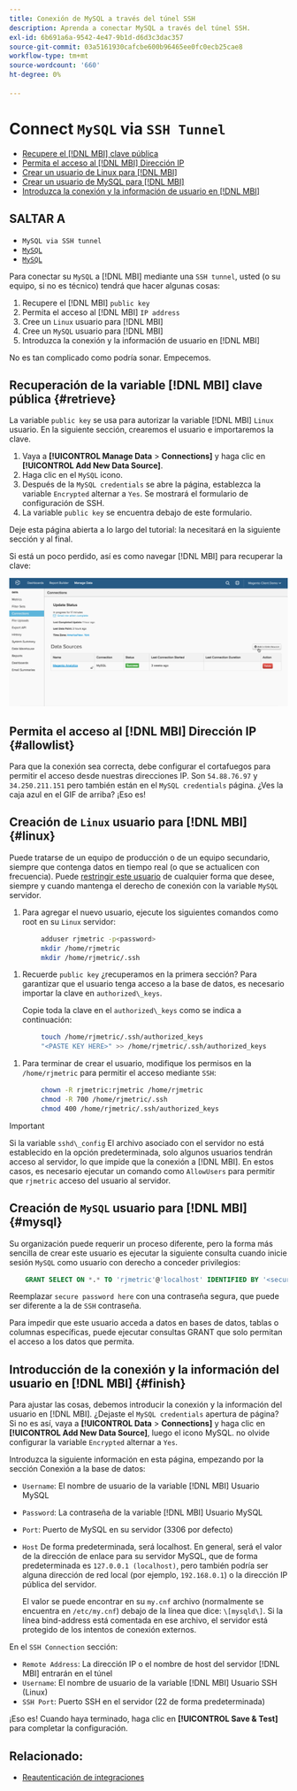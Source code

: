 ```yaml
---
title: Conexión de MySQL a través del túnel SSH
description: Aprenda a conectar MySQL a través del túnel SSH.
exl-id: 6b691a6a-9542-4e47-9b1d-d6d3c3dac357
source-git-commit: 03a5161930cafcbe600b96465ee0fc0ecb25cae8
workflow-type: tm+mt
source-wordcount: '660'
ht-degree: 0%

---
```


# Connect `MySQL` via `SSH Tunnel`

* [Recupere el [!DNL MBI] clave pública](#retrieve)
* [Permita el acceso al [!DNL MBI] Dirección IP](#allowlist)
* [Crear un usuario de Linux para [!DNL MBI]](#linux)
* [Crear un usuario de MySQL para [!DNL MBI]](#mysql)
* [Introduzca la conexión y la información de usuario en [!DNL MBI]](#finish)

## SALTAR A

* `MySQL via SSH tunnel`
* [`MySQL`](../integrations/mysql-via-a-direct-connection.md)
* [`MySQL`](../integrations/mysql-via-cpanel.md)

Para conectar su `MySQL` a [!DNL MBI] mediante una `SSH tunnel`, usted (o su equipo, si no es técnico) tendrá que hacer algunas cosas:

1. Recupere el [!DNL MBI] `public key`
1. Permita el acceso al [!DNL MBI] `IP address`
1. Cree un `Linux` usuario para [!DNL MBI]
1. Cree un `MySQL` usuario para [!DNL MBI]
1. Introduzca la conexión y la información de usuario en [!DNL MBI]

No es tan complicado como podría sonar. Empecemos.

## Recuperación de la variable [!DNL MBI] clave pública {#retrieve}

La variable `public key` se usa para autorizar la variable [!DNL MBI] `Linux` usuario. En la siguiente sección, crearemos el usuario e importaremos la clave.

1. Vaya a **[!UICONTROL Manage Data** > **Connections]** y haga clic en **[!UICONTROL Add New Data Source]**.
1. Haga clic en el `MySQL` icono.
1. Después de la `MySQL credentials` se abre la página, establezca la variable `Encrypted` alternar a `Yes`. Se mostrará el formulario de configuración de SSH.
1. La variable `public key` se encuentra debajo de este formulario.

Deje esta página abierta a lo largo del tutorial: la necesitará en la siguiente sección y al final.

Si está un poco perdido, así es como navegar [!DNL MBI] para recuperar la clave:

![](../../../assets/MySQL_SSH.gif)<!--{: width="770"}-->

## Permita el acceso al [!DNL MBI] Dirección IP {#allowlist}

Para que la conexión sea correcta, debe configurar el cortafuegos para permitir el acceso desde nuestras direcciones IP. Son `54.88.76.97` y `34.250.211.151` pero también están en el `MySQL credentials` página. ¿Ves la caja azul en el GIF de arriba? ¡Eso es!

## Creación de `Linux` usuario para [!DNL MBI] {#linux}

Puede tratarse de un equipo de producción o de un equipo secundario, siempre que contenga datos en tiempo real (o que se actualicen con frecuencia). Puede [restringir este usuario](../../../administrator/account-management/restrict-db-access.md) de cualquier forma que desee, siempre y cuando mantenga el derecho de conexión con la variable `MySQL` servidor.

1. Para agregar el nuevo usuario, ejecute los siguientes comandos como root en su `Linux` servidor:

```bash
        adduser rjmetric -p<password>
        mkdir /home/rjmetric
        mkdir /home/rjmetric/.ssh
```

1. Recuerde `public key` ¿recuperamos en la primera sección? Para garantizar que el usuario tenga acceso a la base de datos, es necesario importar la clave en `authorized\_keys`.

   Copie toda la clave en el `authorized\_keys` como se indica a continuación:

```bash
        touch /home/rjmetric/.ssh/authorized_keys
        "<PASTE KEY HERE>" >> /home/rjmetric/.ssh/authorized_keys
```

1. Para terminar de crear el usuario, modifique los permisos en la `/home/rjmetric` para permitir el acceso mediante `SSH`:

```bash
        chown -R rjmetric:rjmetric /home/rjmetric
        chmod -R 700 /home/rjmetric/.ssh
        chmod 400 /home/rjmetric/.ssh/authorized_keys
```

>[!IMPORTANT]
>
>Si la variable `sshd\_config` El archivo asociado con el servidor no está establecido en la opción predeterminada, solo algunos usuarios tendrán acceso al servidor, lo que impide que la conexión a [!DNL MBI]. En estos casos, es necesario ejecutar un comando como `AllowUsers` para permitir que `rjmetric` acceso del usuario al servidor.

## Creación de `MySQL` usuario para [!DNL MBI] {#mysql}

Su organización puede requerir un proceso diferente, pero la forma más sencilla de crear este usuario es ejecutar la siguiente consulta cuando inicie sesión `MySQL` como usuario con derecho a conceder privilegios:

```sql
    GRANT SELECT ON *.* TO 'rjmetric'@'localhost' IDENTIFIED BY '<secure password here>';
```

Reemplazar `secure password here` con una contraseña segura, que puede ser diferente a la de `SSH` contraseña.

Para impedir que este usuario acceda a datos en bases de datos, tablas o columnas específicas, puede ejecutar consultas GRANT que solo permitan el acceso a los datos que permita.

## Introducción de la conexión y la información del usuario en [!DNL MBI] {#finish}

Para ajustar las cosas, debemos introducir la conexión y la información del usuario en [!DNL MBI]. ¿Dejaste el `MySQL credentials` apertura de página? Si no es así, vaya a **[!UICONTROL Data** > **Connections]** y haga clic en **[!UICONTROL Add New Data Source]**, luego el icono MySQL. no olvide configurar la variable `Encrypted` alternar a `Yes`.

Introduzca la siguiente información en esta página, empezando por la sección Conexión a la base de datos:

* `Username`: El nombre de usuario de la variable [!DNL MBI] Usuario MySQL
* `Password`: La contraseña de la variable [!DNL MBI] Usuario MySQL
* `Port`: Puerto de MySQL en su servidor (3306 por defecto)
* `Host` De forma predeterminada, será localhost. En general, será el valor de la dirección de enlace para su servidor MySQL, que de forma predeterminada es `127.0.0.1 (localhost)`, pero también podría ser alguna dirección de red local (por ejemplo, `192.168.0.1`) o la dirección IP pública del servidor.

   El valor se puede encontrar en su `my.cnf` archivo (normalmente se encuentra en `/etc/my.cnf`) debajo de la línea que dice: `\[mysqld\]`. Si la línea bind-address está comentada en ese archivo, el servidor está protegido de los intentos de conexión externos.

En el `SSH Connection` sección:

* `Remote Address`: La dirección IP o el nombre de host del servidor [!DNL MBI] entrarán en el túnel
* `Username`: El nombre de usuario de la variable [!DNL MBI] Usuario SSH (Linux)
* `SSH Port`: Puerto SSH en el servidor (22 de forma predeterminada)

¡Eso es! Cuando haya terminado, haga clic en **[!UICONTROL Save & Test]** para completar la configuración.

## Relacionado:

* [Reautenticación de integraciones](https://support.magento.com/hc/en-us/articles/360016733151)
